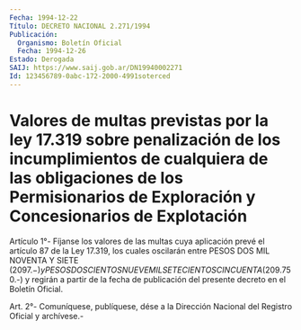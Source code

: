 ```yaml
---
Fecha: 1994-12-22
Título: DECRETO NACIONAL 2.271/1994
Publicación:
  Organismo: Boletín Oficial
  Fecha: 1994-12-26
Estado: Derogada
SAIJ: https://www.saij.gob.ar/DN19940002271
Id: 123456789-0abc-172-2000-4991soterced
---
```

# Valores de multas previstas por la ley 17.319 sobre penalización de los incumplimientos de cualquiera de las obligaciones de los Permisionarios de Exploración y Concesionarios de Explotación

<a id="1"></a>
Artículo 1°- Fíjanse los valores de las multas cuya aplicación prevé el artículo 87 de la Ley 17.319, los cuales oscilarán entre PESOS DOS MIL NOVENTA Y SIETE ($2097.-) y PESOS DOSCIENTOS NUEVE MIL SETECIENTOS CINCUENTA ($209.750.-) y regirán a partir de la fecha de publicación del presente decreto en el Boletín Oficial.

<a id="2"></a>
Art. 2°- Comuníquese, publíquese, dése a la Dirección Nacional del Registro Oficial y archívese.-